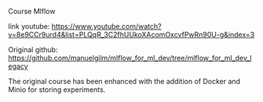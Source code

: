
Course Mlflow

link youtube: https://www.youtube.com/watch?v=8e9CCr9urd4&list=PLQqR_3C2fhUUkoXAcomOxcvfPwRn90U-g&index=3
 
Original github: https://github.com/manuelgilm/mlflow_for_ml_dev/tree/mlflow_for_ml_dev_legacy

The original course has been enhanced with the addition of Docker and Minio for storing experiments.
